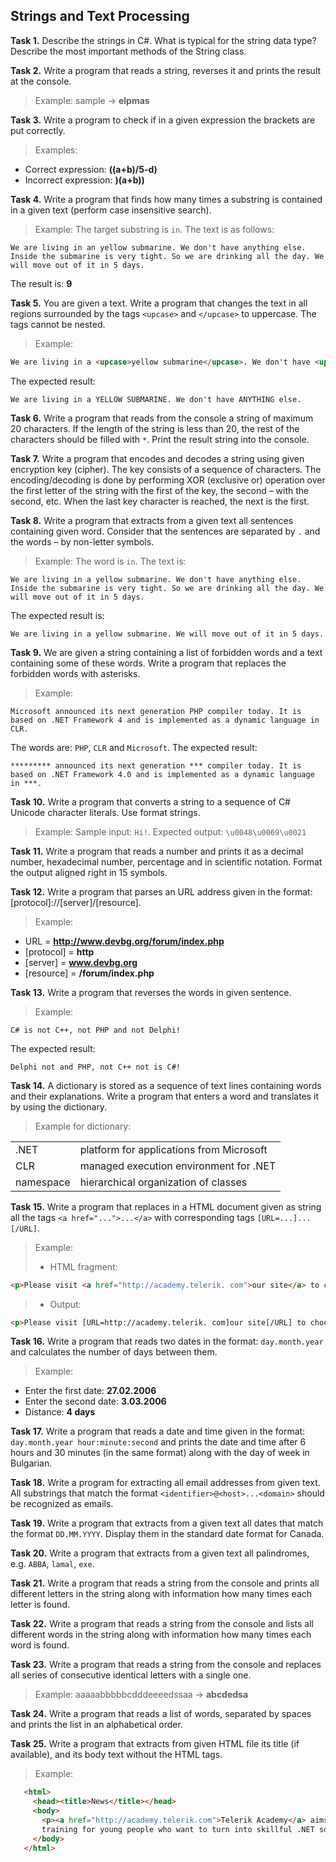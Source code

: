 ## Strings and Text Processing

**Task 1.** Describe the strings in C#. What is typical for the string data type? Describe the most important methods of the String class.

**Task 2.** Write a program that reads a string, reverses it and prints the result at the console.
>Example: sample → **elpmas**

**Task 3.** Write a program to check if in a given expression the brackets are put correctly.
>Examples:
* Correct expression: **((a+b)/5-d)**
* Incorrect expression: **)(a+b))**

**Task 4.** Write a program that finds how many times a substring is contained in a given text (perform case insensitive search).
>Example:
The target substring is `in`. The text is as follows:
```
We are living in an yellow submarine. We don't have anything else. Inside the submarine is very tight. So we are drinking all the day. We will move out of it in 5 days.
```
The result is: **9**

**Task 5.** You are given a text. Write a program that changes the text in all regions surrounded by the tags `<upcase>` and `</upcase>` to uppercase. The tags cannot be nested.
>Example:
```html
We are living in a <upcase>yellow submarine</upcase>. We don't have <upcase>anything</upcase> else.
```
The expected result:
```
We are living in a YELLOW SUBMARINE. We don't have ANYTHING else.
```

**Task 6.** Write a program that reads from the console a string of maximum 20 characters. If the length of the string is less than 20, the rest of the characters should be filled with `*`. Print the result string into the console.

**Task 7.** Write a program that encodes and decodes a string using given encryption key (cipher). The key consists of a sequence of characters. The encoding/decoding is done by performing XOR (exclusive or) operation over the first letter of the string with the first of the key, the second – with the second, etc. When the last key character is reached, the next is the first.

**Task 8.** Write a program that extracts from a given text all sentences containing given word. Consider that the sentences are separated by `.` and the words – by non-letter symbols.
>Example: The word is `in`. The text is:
```
We are living in a yellow submarine. We don't have anything else. Inside the submarine is very tight. So we are drinking all the day. We will move out of it in 5 days.
```
The expected result is:
```
We are living in a yellow submarine. We will move out of it in 5 days.
```

**Task 9.** We are given a string containing a list of forbidden words and a text containing some of these words. Write a program that replaces the forbidden words with asterisks.
>Example:
```
Microsoft announced its next generation PHP compiler today. It is based on .NET Framework 4 and is implemented as a dynamic language in CLR.
```
The words are: `PHP`, `CLR` and `Microsoft`. The expected result:
```
********* announced its next generation *** compiler today. It is based on .NET Framework 4.0 and is implemented as a dynamic language in ***.
```

**Task 10.** Write a program that converts a string to a sequence of C# Unicode character literals. Use format strings.
>Example: Sample input: `Hi!`. Expected output: `\u0048\u0069\u0021`

**Task 11.** Write a program that reads a number and prints it as a decimal number, hexadecimal number, percentage and in scientific notation. Format the output aligned right in 15 symbols.

**Task 12.** Write a program that parses an URL address given in the format: [protocol]://[server]/[resource].
>Example:
* URL = **http://www.devbg.org/forum/index.php**
* [protocol] = **http**
* [server] = **www.devbg.org**
* [resource] = **/forum/index.php**

**Task 13.** Write a program that reverses the words in given sentence.
>Example:
```
C# is not C++, not PHP and not Delphi!
```
The expected result:
```
Delphi not and PHP, not C++ not is C#!
```

**Task 14.** A dictionary is stored as a sequence of text lines containing words and their explanations. Write a program that enters a word and translates it by using the dictionary.
>Example for dictionary:
<table>
    <tr><td>.NET</td><td>platform for applications from Microsoft</td></tr>
    <tr><td>CLR</td><td>managed execution environment for .NET</td></tr>
    <tr><td>namespace</td><td>hierarchical organization of classes</td></tr>
</table>  

**Task 15.** Write a program that replaces in a HTML document given as string all the tags `<a href="...">...</a>` with corresponding tags `[URL=...]...[/URL]`.
>Example:
>* HTML fragment:
>
```html
<p>Please visit <a href="http://academy.telerik. com">our site</a> to choose a training course. Also visit <a href="www.devbg.org">our forum</a> to discuss the courses.</p>
```
>* Output:
>
```html
<p>Please visit [URL=http://academy.telerik. com]our site[/URL] to choose a training course. Also visit [URL=www.devbg.org]our forum[/URL] to discuss the courses.</p>
```

**Task 16.** Write a program that reads two dates in the format: `day.month.year` and calculates the number of days between them.
>Example:
* Enter the first date: **27.02.2006**
* Enter the second date: **3.03.2006**
* Distance: **4 days**

**Task 17.** Write a program that reads a date and time given in the format: `day.month.year hour:minute:second` and prints the date and time after 6 hours and 30 minutes (in the same format) along with the day of week in Bulgarian.

**Task 18.** Write a program for extracting all email addresses from given text. All substrings that match the format `<identifier>@<host>...<domain>` should be recognized as emails.

**Task 19.** Write a program that extracts from a given text all dates that match the format `DD.MM.YYYY`. Display them in the standard date format for Canada.

**Task 20.** Write a program that extracts from a given text all palindromes, e.g. `ABBA`, `lamal`, `exe`.

**Task 21.** Write a program that reads a string from the console and prints all different letters in the string along with information how many times each letter is found.

**Task 22.** Write a program that reads a string from the console and lists all different words in the string along with information how many times each word is found.

**Task 23.** Write a program that reads a string from the console and replaces all series of consecutive identical letters with a single one.
>Example: aaaaabbbbbcdddeeeedssaa → **abcdedsa**

**Task 24.** Write a program that reads a list of words, separated by spaces and prints the list in an alphabetical order.

**Task 25.** Write a program that extracts from given HTML file its title (if available), and its body text without the HTML tags.
>Example:
```html
   <html>
     <head><title>News</title></head>
     <body>
       <p><a href="http://academy.telerik.com">Telerik Academy</a> aims to provide free real-world practical
       training for young people who want to turn into skillful .NET software engineers.</p>
     </body>
   </html>
```
